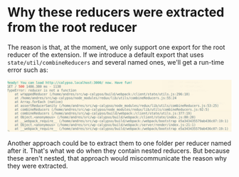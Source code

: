 # Why these reducers were extracted from the root reducer

The reason is that, at the moment, we only support one export for the root reducer of the extension. If we introduce a default export that uses `state/util/combineReducers` and several named ones, we'll get a run-time error such as:

![error: reducer is not a function](./reducer-not-a-function.png)

Another approach could be to extract them to one folder per reducer named after it. That's what we do when they contain nested reducers. But because these aren't nested, that approach would miscommunicate the reason why they were extracted.
